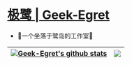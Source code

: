 # [<b>极鹭 | Geek-Egret</b>](http://geek-egret.top)
- 🐧一个坐落于鹭岛的工作室🐧

| <a href="https://github.com/anuraghazra/github-readme-stats"><img align="center" src="https://github-readme-stats.vercel.app/api?username=Geek-Egret&theme=onedark&text_color=b4b3b8&title_color=0b88bb&locale=cn&show_icons=true" alt="Geek-Egret's github stats" /></a> | <a href="https://github.com/anuraghazra/github-readme-stats"><img align="center" src="https://github-readme-stats.vercel.app/api/top-langs/?username=Geek-Egret&layout=compact&bg_color=282c34&title_color=0b88bb&locale=cn" /></a> |
| ------------- | ------------- |